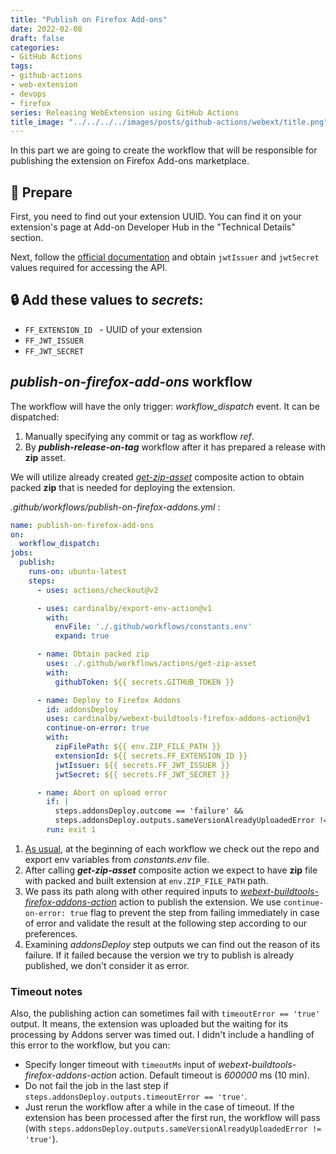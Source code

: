 ```yaml
---
title: "Publish on Firefox Add-ons"
date: 2022-02-08
draft: false
categories:
- GitHub Actions
tags:
- github-actions
- web-extension
- devops
- firefox
series: Releasing WebExtension using GitHub Actions
title_image: "../../../../images/posts/github-actions/webext/title.png"
---
```


In this part we are going to create the workflow that will be responsible for publishing the extension
on Firefox Add-ons marketplace.

## 🧱 Prepare

First, you need to find out your extension UUID. You can find it on your extension's page at Add-on Developer Hub in the "Technical Details" section.

Next, follow the [official documentation](https://addons-server.readthedocs.io/en/latest/topics/api/auth.html) and obtain `jwtIssuer` and `jwtSecret` values required for accessing the API.

## 🔒 Add these values to **_secrets_**:
* `FF_EXTENSION_ID ` - UUID of your extension
* `FF_JWT_ISSUER `
* `FF_JWT_SECRET `

## _publish-on-firefox-add-ons_ workflow

The workflow will have the only trigger: _workflow_dispatch_ event. It can be dispatched:
1. Manually specifying any commit or tag as workflow _ref_.
2. By _**publish-release-on-tag**_ workflow after it has prepared a release with **zip** asset.

We will utilize already created _*[get-zip-asset](./3-composite-actions.md#_get-zip-asset_-action)*_ composite action to obtain packed **zip** that is needed for deploying the extension.

_.github/workflows/publish-on-firefox-addons.yml_ :

```yaml
name: publish-on-firefox-add-ons
on:
  workflow_dispatch:
jobs:
  publish:
    runs-on: ubuntu-latest
    steps:
      - uses: actions/checkout@v2

      - uses: cardinalby/export-env-action@v1
        with:
          envFile: './.github/workflows/constants.env'
          expand: true

      - name: Obtain packed zip
        uses: ./.github/workflows/actions/get-zip-asset
        with:
          githubToken: ${{ secrets.GITHUB_TOKEN }}

      - name: Deploy to Firefox Addons
        id: addonsDeploy
        uses: cardinalby/webext-buildtools-firefox-addons-action@v1
        continue-on-error: true
        with:
          zipFilePath: ${{ env.ZIP_FILE_PATH }}
          extensionId: ${{ secrets.FF_EXTENSION_ID }}
          jwtIssuer: ${{ secrets.FF_JWT_ISSUER }}
          jwtSecret: ${{ secrets.FF_JWT_SECRET }}

      - name: Abort on upload error
        if: |
          steps.addonsDeploy.outcome == 'failure' &&
          steps.addonsDeploy.outputs.sameVersionAlreadyUploadedError != 'true'
        run: exit 1
```

1. [As usual](./3-composite-actions.md#not-a-composite-action), at the beginning of each workflow we check out the repo and export env variables from _constants.env_ file.
2. After calling __*get-zip-asset*__ composite action we expect to have **zip** file with packed and built extension at `env.ZIP_FILE_PATH` path. 
3. We pass its path along with other required inputs to _[webext-buildtools-firefox-addons-action](https://github.com/marketplace/actions/webext-buildtools-firefox-addons-action)_ action to publish the extension. We use `continue-on-error: true` flag to prevent the step from failing immediately in case of error and validate the result at the following step according to our preferences.
4. Examining _addonsDeploy_ step outputs we can find out the reason of its failure. If it failed because the version we try to publish is already published, we don't consider it as error.

### Timeout notes

Also, the publishing action can sometimes fail with `timeoutError == 'true'` output. It means, the extension was uploaded but the waiting for its processing by Addons server was timed out. I didn't include a handling of this error to the workflow, but you can: 
- Specify longer timeout with `timeoutMs` input of _webext-buildtools-firefox-addons-action_ action. Default timeout is _600000_ ms (10 min).
- Do not fail the job in the last step if `steps.addonsDeploy.outputs.timeoutError == 'true'`.
- Just rerun the workflow after a while in the case of timeout. If the extension has been processed after the first run, the workflow will pass (with `steps.addonsDeploy.outputs.sameVersionAlreadyUploadedError != 'true'`).